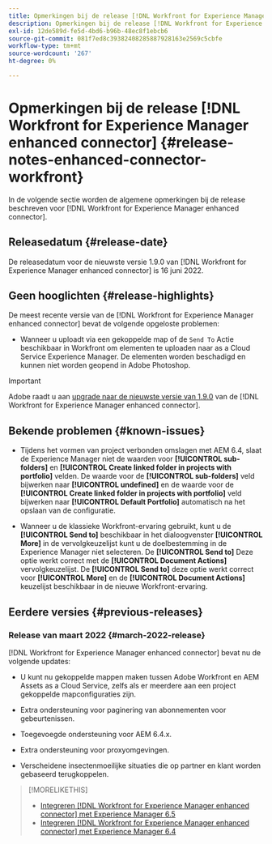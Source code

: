 ```yaml
---
title: Opmerkingen bij de release [!DNL Workfront for Experience Manager enhanced connector]
description: Opmerkingen bij de release [!DNL Workfront for Experience Manager enhanced connector]
exl-id: 12de589d-fe5d-4bd6-b96b-48ec8f1ebcb6
source-git-commit: 081f7ed8c39382408285887928163e2569c5cbfe
workflow-type: tm+mt
source-wordcount: '267'
ht-degree: 0%

---
```


# Opmerkingen bij de release [!DNL Workfront for Experience Manager enhanced connector] {#release-notes-enhanced-connector-workfront}

In de volgende sectie worden de algemene opmerkingen bij de release beschreven voor [!DNL Workfront for Experience Manager enhanced connector].

## Releasedatum {#release-date}

De releasedatum voor de nieuwste versie 1.9.0 van [!DNL Workfront for Experience Manager enhanced connector] is 16 juni 2022.

## Geen hooglichten {#release-highlights}

De meest recente versie van de [!DNL Workfront for Experience Manager enhanced connector] bevat de volgende opgeloste problemen:

* Wanneer u uploadt via een gekoppelde map of de `Send To` Actie beschikbaar in Workfront om elementen te uploaden naar as a Cloud Service Experience Manager. De elementen worden beschadigd en kunnen niet worden geopend in Adobe Photoshop.

>[!IMPORTANT]
>
>Adobe raadt u aan [upgrade naar de nieuwste versie van 1.9.0](../assets/update-workfront-enhanced-connector.md) van de [!DNL Workfront for Experience Manager enhanced connector].

## Bekende problemen {#known-issues}

* Tijdens het vormen van project verbonden omslagen met AEM 6.4, slaat de Experience Manager niet de waarden voor **[!UICONTROL sub-folders]** en **[!UICONTROL Create linked folder in projects with portfolio]** velden. De waarde voor de **[!UICONTROL sub-folders]** veld bijwerken naar **[!UICONTROL undefined]** en de waarde voor de **[!UICONTROL Create linked folder in projects with portfolio]** veld bijwerken naar **[!UICONTROL Default Portfolio]** automatisch na het opslaan van de configuratie.

* Wanneer u de klassieke Workfront-ervaring gebruikt, kunt u de **[!UICONTROL Send to]** beschikbaar in het dialoogvenster **[!UICONTROL More]** in de vervolgkeuzelijst kunt u de doelbestemming in de Experience Manager niet selecteren. De **[!UICONTROL Send to]** Deze optie werkt correct met de **[!UICONTROL Document Actions]** vervolgkeuzelijst. De **[!UICONTROL Send to]** deze optie werkt correct voor **[!UICONTROL More]** en de **[!UICONTROL Document Actions]** keuzelijst beschikbaar in de nieuwe Workfront-ervaring.

## Eerdere versies {#previous-releases}

### Release van maart 2022 {#march-2022-release}

[!DNL Workfront for Experience Manager enhanced connector] bevat nu de volgende updates:

* U kunt nu gekoppelde mappen maken tussen Adobe Workfront en AEM Assets as a Cloud Service, zelfs als er meerdere aan een project gekoppelde mapconfiguraties zijn.

* Extra ondersteuning voor paginering van abonnementen voor gebeurtenissen.

* Toegevoegde ondersteuning voor AEM 6.4.x.

* Extra ondersteuning voor proxyomgevingen.

* Verscheidene insectenmoeilijke situaties die op partner en klant worden gebaseerd terugkoppelen.

>[!MORELIKETHIS]
>
>* [Integreren [!DNL Workfront for Experience Manager enhanced connector] met Experience Manager 6.5](https://experienceleague.adobe.com/docs/experience-manager-65/assets/integrations/workfront-integrations.html?lang=en)
>* [Integreren [!DNL Workfront for Experience Manager enhanced connector] met Experience Manager 6.4](https://experienceleague.adobe.com/docs/experience-manager-64/assets/integrations/workfront-integrations.html?lang=en)

